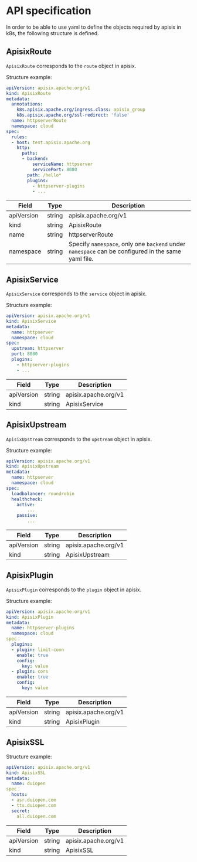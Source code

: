<!--
#
# Licensed to the Apache Software Foundation (ASF) under one or more
# contributor license agreements.  See the NOTICE file distributed with
# this work for additional information regarding copyright ownership.
# The ASF licenses this file to You under the Apache License, Version 2.0
# (the "License"); you may not use this file except in compliance with
# the License.  You may obtain a copy of the License at
#
#     http://www.apache.org/licenses/LICENSE-2.0
#
# Unless required by applicable law or agreed to in writing, software
# distributed under the License is distributed on an "AS IS" BASIS,
# WITHOUT WARRANTIES OR CONDITIONS OF ANY KIND, either express or implied.
# See the License for the specific language governing permissions and
# limitations under the License.
#
-->

# API specification

In order to be able to use yaml to define the objects required by apisix in k8s, the following structure is defined.

## ApisixRoute

`ApisixRoute` corresponds to the `route` object in apisix.

Structure example:

```yaml
apiVersion: apisix.apache.org/v1
kind: ApisixRoute 
metadata:
  annotations:                                          
    k8s.apisix.apache.org/ingress.class: apisix_group
    k8s.apisix.apache.org/ssl-redirect: 'false'
  name: httpserverRoute
  namespace: cloud
spec:
  rules:
  - host: test.apisix.apache.org
    http:
      paths:
      - backend:
          serviceName: httpserver
          servicePort: 8080
        path: /hello*
        plugins:
          - httpserver-plugins
          - ...      
```

|     Field     |  Type    | Description    |
|---------------|----------|--------------------------------|
| apiVersion    | string   | apisix.apache.org/v1           |
| kind          | string   | ApisixRoute         |
| name          | string   | httpserverRoute         |
| namespace     | string   | Specify `namespace`, only one `backend` under `namespace` can be configured in the same yaml file. |

## ApisixService

`ApisixService` corresponds to the `service` object in apisix.

Structure example:

```yaml
apiVersion: apisix.apache.org/v1
kind: ApisixService
metadata:
  name: httpserver
  namespace: cloud  
spec:
  upstream: httpserver
  port: 8080
  plugins:
    - httpserver-plugins
    - ...
```

|     Field     |  Type    | Description    |
|---------------|----------|----------------|
| apiVersion    | string   | apisix.apache.org/v1    |
| kind          | string   | ApisixService           |

## ApisixUpstream

`ApisixUpstream` corresponds to the `upstream` object in apisix.

Structure example:

```yaml
apiVersion: apisix.apache.org/v1
kind: ApisixUpstream
metadata:
  name: httpserver
  namespace: cloud
spec:
  loadbalancer: roundrobin
  healthcheck:
  	active:
  		...
  	passive:
  		...
```

|     Field     |  Type    | Description    |
|---------------|----------|----------------|
| apiVersion    | string   | apisix.apache.org/v1    |
| kind          | string   | ApisixUpstream          |

## ApisixPlugin

`ApisixPlugin` corresponds to the `plugin` object in apisix.

Structure example:

```yaml
apiVersion: apisix.apache.org/v1
kind: ApisixPlugin
metadata:
  name: httpserver-plugins
  namespace: cloud
spec：
  plugins:
  - plugin: limit-conn
  	enable: true
  	config:
  	  key: value
  - plugin: cors
  	enable: true
  	config:
  	  key: value
```

|     Field     |  Type    | Description    |
|---------------|----------|----------------|
| apiVersion    | string   | apisix.apache.org/v1    |
| kind          | string   | ApisixPlugin           |

## ApisixSSL

Structure example:

```yaml
apiVersion: apisix.apache.org/v1
kind: ApisixSSL
metadata:
  name: duiopen
spec：
  hosts:
  - asr.duiopen.com
  - tts.duiopen.com
  secret:
  	all.duiopen.com
```

|     Field     |  Type    | Description    |
|---------------|----------|----------------|
| apiVersion    | string   | apisix.apache.org/v1    |
| kind          | string   | ApisixSSL           |

